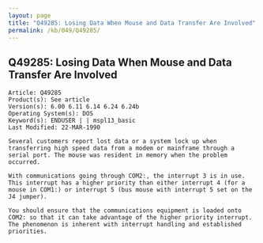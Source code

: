 ```yaml
---
layout: page
title: "Q49285: Losing Data When Mouse and Data Transfer Are Involved"
permalink: /kb/049/Q49285/
---
```


## Q49285: Losing Data When Mouse and Data Transfer Are Involved

	Article: Q49285
	Product(s): See article
	Version(s): 6.00 6.11 6.14 6.24 6.24b
	Operating System(s): DOS
	Keyword(s): ENDUSER | | mspl13_basic
	Last Modified: 22-MAR-1990
	
	Several customers report lost data or a system lock up when
	transferring high speed data from a modem or mainframe through a
	serial port. The mouse was resident in memory when the problem
	occurred.
	
	With communications going through COM2:, the interrupt 3 is in use.
	This interrupt has a higher priority than either interrupt 4 (for a
	mouse in COM1:) or interrupt 5 (bus mouse with interrupt 5 set on the
	J4 jumper).
	
	You should ensure that the communications equipment is loaded onto
	COM2: so that it can take advantage of the higher priority interrupt.
	The phenomenon is inherent with interrupt handling and established
	priorities.
